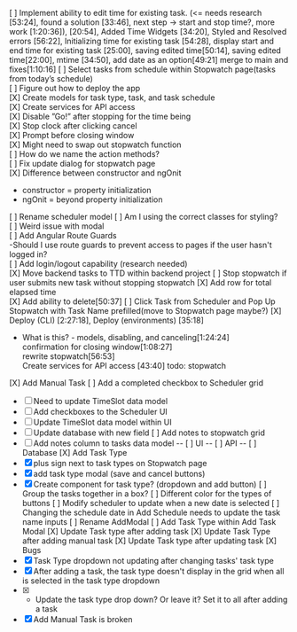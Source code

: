 [ ] Implement ability to edit time for existing task. (<= needs research [53:24], found a solution [33:46], next step -> start and stop time?, more work [1:20:36]), [20:54], Added Time Widgets [34:20], Styled and Resolved errors [56:22], Initializing time for existing task [54:28], display start and end time for existing task [25:00], saving edited time[50:14], saving edited time[22:00], mtime [34:50], add date as an option[49:21] merge to main and fixes[1:10:16]
[ ] Select tasks from schedule within Stopwatch page(tasks from today’s schedule)  
[ ] Figure out how to deploy the app  
[X] Create models for task type, task, and task schedule   
[X] Create services for API access  
[X] Disable ”Go!” after stopping for the time being  
[X] Stop clock after clicking cancel  
[X] Prompt before closing window  
[X] Might need to swap out stopwatch function  
[ ] How do we name the action methods?  
[ ] Fix update dialog for stopwatch page  
[X] Difference between constructor and ngOnit  
- constructor = property initialization  
- ngOnit = beyond property initialization

[ ] Rename scheduler model
[ ] Am I using the correct classes for styling?  
[ ] Weird issue with modal  
[ ] Add Angular Route Guards  
-Should I use route guards to prevent access to pages if the user hasn't logged in?  
[ ] Add login/logout capability (research needed)  
[X] Move backend tasks to TTD within backend project
[ ] Stop stopwatch if user submits new task without stopping stopwatch
[X] Add row for total elapsed time  
[X] Add ability to delete[50:37]
[ ] Click Task from Scheduler and Pop Up Stopwatch with Task Name prefilled(move to Stopwatch page maybe?)
[X] Deploy (CLI) [2:27:18], Deploy (environments) [35:18]

- What is this? -
models, disabling, and canceling[1:24:24]  
confirmation for closing window[1:08:27]  
rewrite stopwatch[56:53]  
Create services for API access [43:40] todo: stopwatch

[X] Add Manual Task
[ ] Add a completed checkbox to Scheduler grid
- [ ] Need to update TimeSlot data model
- [ ] Add checkboxes to the Scheduler UI
- [ ] Update TimeSlot data model within UI
- [ ] Update database with new field
[ ] Add notes to stopwatch grid
- [ ] Add notes column to tasks data model
-- [ ] UI
-- [ ] API
-- [ ] Database
[X] Add Task Type 
- [X] plus sign next to task types on Stopwatch page
- [X] add task type modal (save and cancel buttons)
- [X] Create component for task type? (dropdown and add button)
[ ] Group the tasks together in a box?
[ ] Different color for the types of buttons
[ ] Modify scheduler to update when a new date is selected
[ ] Changing the schedule date in Add Schedule needs to update the task name inputs
[ ] Rename AddModal
[ ] Add Task Type within Add Task Modal
[X] Update Task type after adding task
[X] Update Task Type after adding manual task
[X] Update Task type after updating task
[X] Bugs
- [X] Task Type dropdown not updating after changing tasks' task type
- [X] After adding a task, the task type doesn't display in the grid when all is selected in the task type dropdown
- [X] - Update the task type drop down? Or leave it? Set it to all after adding a task
- [X] Add Manual Task is broken
